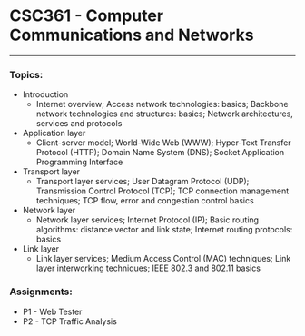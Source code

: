 # CSC361 - Computer Communications and Networks

---

### Topics:

- Introduction
  - Internet overview; Access network technologies: basics; Backbone network technologies and structures: basics; Network architectures, services and protocols
- Application layer
  - Client-server model; World-Wide Web (WWW); Hyper-Text Transfer Protocol (HTTP); Domain Name System (DNS); Socket Application Programming Interface
- Transport layer
  - Transport layer services; User Datagram Protocol (UDP); Transmission Control Protocol (TCP); TCP connection management techniques; TCP flow, error and congestion control basics
- Network layer
  - Network layer services; Internet Protocol (IP); Basic routing algorithms: distance vector and link state; Internet routing protocols: basics
- Link layer
  - Link layer services; Medium Access Control (MAC) techniques; Link layer interworking techniques; IEEE 802.3 and 802.11 basics

### Assignments:

- P1 - Web Tester
- P2 - TCP Traffic Analysis
